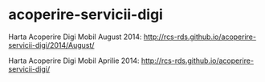 acoperire-servicii-digi
=======================

Harta Acoperire Digi Mobil August 2014: http://rcs-rds.github.io/acoperire-servicii-digi/2014/August/

Harta Acoperire Digi Mobil Aprilie 2014: http://rcs-rds.github.io/acoperire-servicii-digi/
